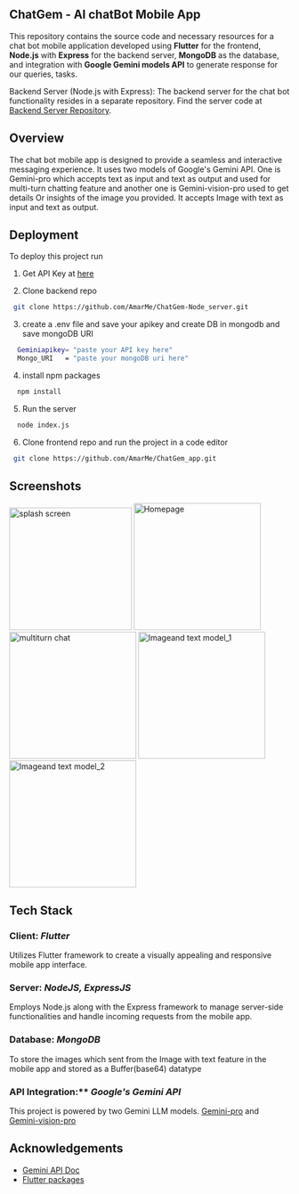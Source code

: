 
## ChatGem - AI chatBot Mobile App

This repository contains the source code and necessary resources for a chat bot mobile application developed using **Flutter** for the frontend, **Node.js** with **Express** for the backend server, **MongoDB** as the database, and integration with **Google Gemini models API** to generate response for our queries, tasks. 

Backend Server (Node.js with Express): The backend server for the chat bot functionality resides in a separate repository. Find the server code at [Backend Server Repository](https://github.com/AmarMe/ChatGem-Node_server.git).
## Overview
The chat bot mobile app is designed to provide a seamless and interactive messaging experience.  It uses two models of Google's Gemini API. One is Gemini-pro which accepts text as input and text as output and used for multi-turn chatting feature and another one is Gemini-vision-pro used to get  details Or insights of the image you provided. It accepts Image with text as input and text as output.
## Deployment

To deploy this project run

1. Get API Key at [here](https://makersuite.google.com/app/apikey)

2. Clone backend repo
 ```bash
  git clone https://github.com/AmarMe/ChatGem-Node_server.git
```
3. create a .env file and save your apikey and create DB in mongodb and save mongoDB URI 

```bash
  Geminiapikey= "paste your API key here" 
  Mongo_URI   = "paste your mongoDB uri here"
```
4. install npm packages
```bash
  npm install 
```
5. Run the server
```bash
  node index.js  
```
6. Clone frontend repo and run the project in a code editor
 ```bash
  git clone https://github.com/AmarMe/ChatGem_app.git
```


## Screenshots

<img width="220" alt="splash screen" src="https://github.com/AmarMe/ChatGem_app/assets/123172989/1a044efb-e728-41b5-8d66-e5d3ee44a174"> 
<img width="228" alt="Homepage" src="https://github.com/AmarMe/ChatGem_app/assets/123172989/4a875e71-6ff9-4980-9cc1-5c7784208338">
<img width="228" alt="multiturn chat" src="https://github.com/AmarMe/ChatGem_app/assets/123172989/f431f32a-db56-427f-bd7e-07b75d1a7b1b">
<img width="228" alt="Imageand text model_1" src="https://github.com/AmarMe/ChatGem_app/assets/123172989/eaf1e1d1-3464-4d0e-a90c-a9ff677e28b4">
<img width="228" alt="Imageand text model_2" src="https://github.com/AmarMe/ChatGem_app/assets/123172989/8490b3e1-eab5-4e72-8d49-ce36d3c7df17">


## Tech Stack

### Client: *Flutter* 

  Utilizes Flutter framework to create a visually appealing and responsive mobile app interface.

### Server: *NodeJS, ExpressJS*
    
  Employs Node.js along with the Express framework to manage server-side functionalities and handle incoming requests from the mobile app.

### Database: *MongoDB*

  To store the images which sent from the Image with text feature in the mobile app and stored as a Buffer(base64) datatype 

### API Integration:** *Google's Gemini API*

This project is powered by two Gemini LLM models.
[Gemini-pro](https://deepmind.google/technologies/gemini/#introduction) and 
[Gemini-vision-pro](https://deepmind.google/technologies/gemini/#introduction)




## Acknowledgements

 - [Gemini API Doc](https://ai.google.dev/tutorials/web_quickstart#set-up-project)
 - [Flutter packages](https://pub.dev/publishers/flutter.dev/packages)
 

